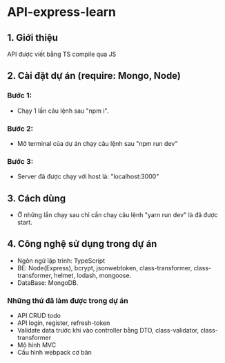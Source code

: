 # API-express-learn

## 1. Giới thiệu

API được viết bằng TS compile qua JS

## 2. Cài đặt dự án (require: Mongo, Node)

### Bước 1:

-   Chạy 1 lần câu lệnh sau "npm i".

### Bước 2:

-   Mở terminal của dự án chạy câu lệnh sau "npm run dev"

### Bước 3:

-   Server đã được chạy với host là: "localhost:3000"

## 3. Cách dùng

-   Ở những lần chạy sau chỉ cần chạy câu lệnh "yarn run dev" là đã được start.

## 4. Công nghệ sử dụng trong dự án

-   Ngôn ngữ lập trình: TypeScript
-   BE: Node(Express), bcrypt, jsonwebtoken, class-transformer, class-transformer, helmet, lodash, mongoose.
-   DataBase: MongoDB.

### Những thứ đã làm được trong dự án

-   API CRUD todo
-   API login, register, refresh-token
-   Validate data trước khi vào controller bằng DTO, class-validator, class-transformer
-   Mô hình MVC
-   Cấu hình webpack cơ bản
